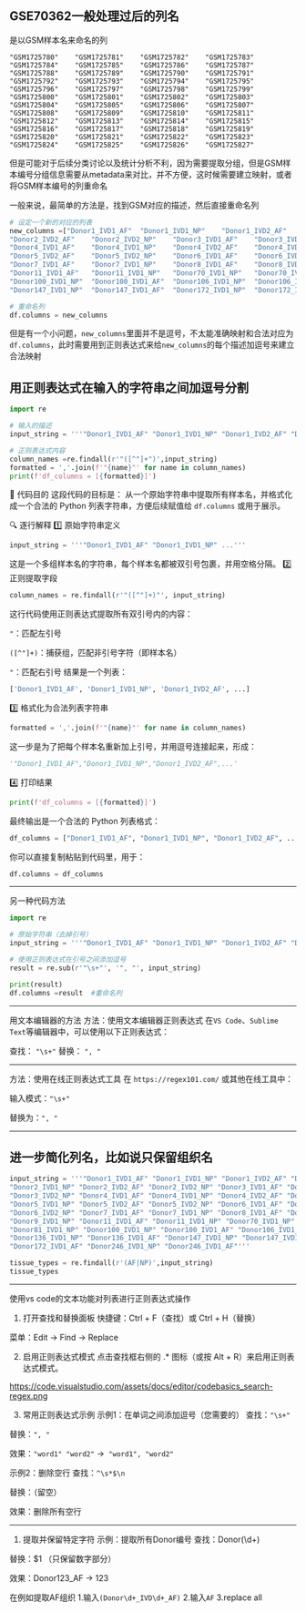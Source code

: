 ## GSE70362一般处理过后的列名
是以GSM样本名来命名的列
```text
"GSM1725780"	"GSM1725781"	"GSM1725782"	"GSM1725783"	"GSM1725784"	"GSM1725785"	"GSM1725786"	"GSM1725787"
"GSM1725788"	"GSM1725789"	"GSM1725790"	"GSM1725791"	"GSM1725792"	"GSM1725793"	"GSM1725794"	"GSM1725795"
"GSM1725796"	"GSM1725797"	"GSM1725798"	"GSM1725799"	"GSM1725800"	"GSM1725801"	"GSM1725802"	"GSM1725803"
"GSM1725804"	"GSM1725805"	"GSM1725806"	"GSM1725807"	"GSM1725808"	"GSM1725809"	"GSM1725810"	"GSM1725811"
"GSM1725812"	"GSM1725813"	"GSM1725814"	"GSM1725815"	"GSM1725816"	"GSM1725817"	"GSM1725818"	"GSM1725819"
"GSM1725820"	"GSM1725821"	"GSM1725822"	"GSM1725823"	"GSM1725824"	"GSM1725825"	"GSM1725826"	"GSM1725827"
```

但是可能对于后续分类讨论以及统计分析不利，因为需要提取分组，但是GSM样本编号分组信息需要从metadata来对比，并不方便，这时候需要建立映射，或者将GSM样本编号的列重命名

一般来说，最简单的方法是，找到GSM对应的描述，然后直接重命名列

```python
# 设定一个新的对应的列表
new_columns =["Donor1_IVD1_AF"	"Donor1_IVD1_NP"	"Donor1_IVD2_AF"	"Donor1_IVD2_NP"	"Donor2_IVD1_AF"	"Donor2_IVD1_NP"
"Donor2_IVD2_AF"	"Donor2_IVD2_NP"	"Donor3_IVD1_AF"	"Donor3_IVD1_NP"	"Donor3_IVD2_AF"	"Donor3_IVD2_NP"
"Donor4_IVD1_AF"	"Donor4_IVD1_NP"	"Donor4_IVD2_AF"	"Donor4_IVD2_NP"	"Donor5_IVD1_AF"	"Donor5_IVD1_NP"
"Donor5_IVD2_AF"	"Donor5_IVD2_NP"	"Donor6_IVD1_AF"	"Donor6_IVD1_NP"	"Donor6_IVD2_AF"	"Donor6_IVD2_NP"
"Donor7_IVD1_AF"	"Donor7_IVD1_NP"	"Donor8_IVD1_AF"	"Donor8_IVD1_NP"	"Donor9_IVD1_AF"	"Donor9_IVD1_NP"
"Donor11_IVD1_AF"	"Donor11_IVD1_NP"	"Donor70_IVD1_NP"	"Donor70_IVD1_AF"	"Donor81_IVD1_AF"	"Donor81_IVD1_NP"
"Donor100_IVD1_NP"	"Donor100_IVD1_AF"	"Donor106_IVD1_NP"	"Donor106_IVD1_AF"	"Donor136_IVD1_NP"	"Donor136_IVD1_AF"
"Donor147_IVD1_NP"	"Donor147_IVD1_AF"	"Donor172_IVD1_NP"	"Donor172_IVD1_AF"	"Donor246_IVD1_NP"	"Donor246_IVD1_AF"],

# 重命名列
df.columns = new_columns
```

但是有一个小问题，`new_columns`里面并不是逗号，不太能准确映射和合法对应为`df.columns`，此时需要用到正则表达式来给`new_columns`的每个描述加逗号来建立合法映射

## 用正则表达式在输入的字符串之间加逗号分割
```python
import re

# 输入的描述
input_string = '''"Donor1_IVD1_AF" "Donor1_IVD1_NP" "Donor1_IVD2_AF" "Donor1_IVD2_NP" "Donor2_IVD1_AF" "Donor2_IVD1_NP" "Donor2_IVD2_AF" "Donor2_IVD2_NP" "Donor3_IVD1_AF" "Donor3_IVD1_NP" "Donor3_IVD2_AF" "Donor3_IVD2_NP" "Donor4_IVD1_AF" "Donor4_IVD1_NP" "Donor4_IVD2_AF" "Donor4_IVD2_NP" "Donor5_IVD1_AF" "Donor5_IVD1_NP" "Donor5_IVD2_AF" "Donor5_IVD2_NP" "Donor6_IVD1_AF" "Donor6_IVD1_NP" "Donor6_IVD2_AF" "Donor6_IVD2_NP" "Donor7_IVD1_AF" "Donor7_IVD1_NP" "Donor8_IVD1_AF" "Donor8_IVD1_NP" "Donor9_IVD1_AF" "Donor9_IVD1_NP" "Donor11_IVD1_AF" "Donor11_IVD1_NP" "Donor70_IVD1_NP" "Donor70_IVD1_AF" "Donor81_IVD1_AF" "Donor81_IVD1_NP" "Donor100_IVD1_NP" "Donor100_IVD1_AF" "Donor106_IVD1_NP" "Donor106_IVD1_AF" "Donor136_IVD1_NP" "Donor136_IVD1_AF" "Donor147_IVD1_NP" "Donor147_IVD1_AF" "Donor172_IVD1_NP" "Donor172_IVD1_AF" "Donor246_IVD1_NP" "Donor246_IVD1_AF"'''

# 正则表达式内容   
column_names =re.findall(r'"([^"]+")',input_string)  
formatted = ','.join(f'"{name}"' for name in column_names)
print(f'df_columns = [{formatted}]')
```

🧠 代码目的
这段代码的目标是： 从一个原始字符串中提取所有样本名，并格式化成一个合法的 Python 列表字符串，方便后续赋值给 `df.columns` 或用于展示。

🔍 逐行解释
1️⃣ 原始字符串定义
```python
input_string = '''"Donor1_IVD1_AF" "Donor1_IVD1_NP" ...'''
```
这是一个多组样本名的字符串，每个样本名都被双引号包裹，并用空格分隔。
2️⃣ 正则提取字段
```python
column_names = re.findall(r'"([^"]+)"', input_string)
```
这行代码使用正则表达式提取所有双引号内的内容：

`"`：匹配左引号

`([^"]+)`：捕获组，匹配非引号字符（即样本名）

`"`：匹配右引号
结果是一个列表：

```python
['Donor1_IVD1_AF', 'Donor1_IVD1_NP', 'Donor1_IVD2_AF', ...]
```
3️⃣ 格式化为合法列表字符串
```python
formatted = ','.join(f'"{name}"' for name in column_names)
```
这一步是为了把每个样本名重新加上引号，并用逗号连接起来，形成：

```python
'"Donor1_IVD1_AF","Donor1_IVD1_NP","Donor1_IVD2_AF",...'
```
4️⃣ 打印结果
```python
print(f'df_columns = [{formatted}]')
```
最终输出是一个合法的 Python 列表格式：

```python
df_columns = ["Donor1_IVD1_AF", "Donor1_IVD1_NP", "Donor1_IVD2_AF", ...]
```
你可以直接复制粘贴到代码里，用于：
```python
df.columns = df_columns
```
---
另一种代码方法
```python
import re

# 原始字符串（去掉引号）
input_string = '''"Donor1_IVD1_AF" "Donor1_IVD1_NP" "Donor1_IVD2_AF" "Donor1_IVD2_NP" "Donor2_IVD1_AF" "Donor2_IVD1_NP" "Donor2_IVD2_AF" "Donor2_IVD2_NP" "Donor3_IVD1_AF" "Donor3_IVD1_NP" "Donor3_IVD2_AF" "Donor3_IVD2_NP" "Donor4_IVD1_AF" "Donor4_IVD1_NP" "Donor4_IVD2_AF" "Donor4_IVD2_NP" "Donor5_IVD1_AF" "Donor5_IVD1_NP" "Donor5_IVD2_AF" "Donor5_IVD2_NP" "Donor6_IVD1_AF" "Donor6_IVD1_NP" "Donor6_IVD2_AF" "Donor6_IVD2_NP" "Donor7_IVD1_AF" "Donor7_IVD1_NP" "Donor8_IVD1_AF" "Donor8_IVD1_NP" "Donor9_IVD1_AF" "Donor9_IVD1_NP" "Donor11_IVD1_AF" "Donor11_IVD1_NP" "Donor70_IVD1_NP" "Donor70_IVD1_AF" "Donor81_IVD1_AF" "Donor81_IVD1_NP" "Donor100_IVD1_NP" "Donor100_IVD1_AF" "Donor106_IVD1_NP" "Donor106_IVD1_AF" "Donor136_IVD1_NP" "Donor136_IVD1_AF" "Donor147_IVD1_NP" "Donor147_IVD1_AF" "Donor172_IVD1_NP" "Donor172_IVD1_AF" "Donor246_IVD1_NP" "Donor246_IVD1_AF"'''

# 使用正则表达式在引号之间添加逗号
result = re.sub(r'"\s+"', '", "', input_string)

print(result)
df.columns =result  #重命名列
```
---
用文本编辑器的方法
方法：使用文本编辑器正则表达式
在`VS Code`、`Sublime Text`等编辑器中，可以使用以下正则表达式：

查找： `"\s+"`
替换： `", "`

---

方法：使用在线正则表达式工具
在 `https://regex101.com/` 或其他在线工具中：

输入模式：`"\s+"`

替换为：`", "`

---
## 进一步简化列名，比如说只保留组织名
```python
input_string = '''"Donor1_IVD1_AF" "Donor1_IVD1_NP" "Donor1_IVD2_AF" "Donor1_IVD2_NP" "Donor2_IVD1_AF"
"Donor2_IVD1_NP" "Donor2_IVD2_AF" "Donor2_IVD2_NP" "Donor3_IVD1_AF" "Donor3_IVD1_NP" "Donor3_IVD2_AF"
"Donor3_IVD2_NP" "Donor4_IVD1_AF" "Donor4_IVD1_NP" "Donor4_IVD2_AF" "Donor4_IVD2_NP" "Donor5_IVD1_AF"
"Donor5_IVD1_NP" "Donor5_IVD2_AF" "Donor5_IVD2_NP" "Donor6_IVD1_AF" "Donor6_IVD1_NP" "Donor6_IVD2_AF"
"Donor6_IVD2_NP" "Donor7_IVD1_AF" "Donor7_IVD1_NP" "Donor8_IVD1_AF" "Donor8_IVD1_NP" "Donor9_IVD1_AF"
"Donor9_IVD1_NP" "Donor11_IVD1_AF" "Donor11_IVD1_NP" "Donor70_IVD1_NP" "Donor70_IVD1_AF" "Donor81_IVD1_AF"
"Donor81_IVD1_NP" "Donor100_IVD1_NP" "Donor100_IVD1_AF" "Donor106_IVD1_NP" "Donor106_IVD1_AF"
"Donor136_IVD1_NP" "Donor136_IVD1_AF" "Donor147_IVD1_NP" "Donor147_IVD1_AF" "Donor172_IVD1_NP"
"Donor172_IVD1_AF" "Donor246_IVD1_NP" "Donor246_IVD1_AF"'''

tissue_types = re.findall(r'(AF|NP)',input_string)
tissue_types
```

---
使用vs code的文本功能对列表进行正则表达式操作
1. 打开查找和替换面板
快捷键：Ctrl + F（查找）或 Ctrl + H（替换）

菜单：Edit → Find → Replace

2. 启用正则表达式模式
点击查找框右侧的 .* 图标（或按 Alt + R）来启用正则表达式模式。

https://code.visualstudio.com/assets/docs/editor/codebasics_search-regex.png

3. 常用正则表达式示例
示例1：在单词之间添加逗号（您需要的）
查找：`"\s+"`

替换：`", "`

效果：`"word1" "word2"` →` "word1", "word2"`

示例2：删除空行
查找：`^\s*$\n`

替换：（留空）

效果：删除所有空行

---
1. 提取并保留特定字符
示例：提取所有Donor编号
查找：Donor(\d+)

替换：$1 （只保留数字部分）

效果：Donor123_AF → 123

在例如提取AF组织
1.输入`(Donor\d+_IVD\d+_AF)`
2.输入`AF`
3.replace all
